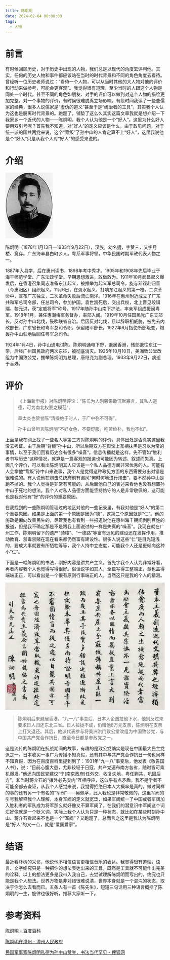 ```yaml
---
title: 陈炯明
date: 2024-02-04 00:00:00
tags: 
  - 人物
---
```

# 前言

有时候回顾历史，对于历史中出现的人物，我们总是以现代的角度去评判他。其实，任何的历史人物和事件都应该站在当时的时代背景和不同的角色角度去看待。曾经听一位历史老师说过：“看待一个人物，可以从当时其他的大人物对他的评价和行动来做参考，可能会更客观”。我觉得很有道理，至少当时的人跟这个人物是同处一个时代。甚至不同的角色如朋友、对手的评价可以做到对这个人物的描绘更加完整。对一个事物的评价，有时候很难脱离立场影响。有段时间我读了一些些儒家的经典，很多人说儒家是“虚伪的道义”甚至于是“统治者的工具”，其实我个人认为这也是脱离时代背景的。跑题了，铺垫了这么久其实这篇文章我就是想介绍一下我家乡一个近代的人物——陈炯明，我个人认为他是一个“好人”。这里为什么好人要用双引号呢？首先我不知道，对“好人”的定义应该是什么，由于政见问题，对于统一派的国共两党来说，这个“背叛”了孙中山的人肯定算不上“好人”，这里我说他是个“好人”只是从我个人对“好人”的感受来说的。

# 介绍

**![陈炯明](陈炯明/640.webp)**

陈炯明（1878年1月13日—1933年9月22日），汉族，幼名捷，字赞三，又字月楼、竞存。广东海丰县白町乡人。粤系军事将领，中华民国时期军政代表人物之一。

1887年入县学，后在惠州读书，1898年考中秀才。1905年和1908年先后毕业于海丰师范学堂、广东法政学堂。早期思想激进，敢做敢为。1911年10月武昌起义爆发后，在香港召集同志准备东江起义，被推举为起义军总司令，旋与邓铿赴归善（今惠阳区）组织起义。11月6日，在淡水起义，打响东江起义的第一枪。二次革命中，宣布广东独立，二次革命失败后流亡南洋。1916年在惠州附近成立了广东共和军总司令部，任总司令，参加护国。袁世凯死后，交出兵权，北上晋见段祺瑞、黎元洪，获“定威将军”称号。1917年随孙中山南下护法，率亲军组成援闽粤军。1918年1月，兼任惠潮梅军务督办，率部入闽。1919年10月任国民党广东支部长，反对孙中山北伐，鼓吹联省自治。后因反对北伐，且以辞职相威胁，被免去内政部长、广东省长和粤军总司令职，保留陆军部长。1922年6月指使所部叛变，炮轰孙中山驻地后回任粤军总司令。

1924年1月4日，孙中山通电讨陈。陈炯明通电下野，退居香港，残部退往东江一带，后经广州国民政府两次东征，被彻底消灭。1925年10月10日，美洲致公堂改组为中国致公党，推举陈炯明为总理，唐继尧为副总理。1933年9月22日，病逝于香港。

# 评价

> 《上海新申报》对陈炯明评论：“陈氏为人刚毅果敢沉默寡言，其私人道德，可为南北权要之模范”。
>
> 章太炎也赞誉陈“清操绝于时人，于广中弥不可得”。
>
> 孙中山曾坦言陈炯明“不好女色，不要舒服，吃苦俭朴，我也不如”。

上面是我在网上找了一些名人等第三方对陈炯明的评价，具体出处是否真实这里我没去考证。由于后期“背叛”孙中山，所以后期双方在舆论上互相抹黑是习以为常的事情，以至于我们回看历史会有很多“噪音”。信息传播就是这样，先不管如“胜利者书写历史”这种情况，就算是一篇客观的报道也可能因为转述、叙述而失真。上面几个评价，可以看出陈炯明其人应该是一个私人品德方面非常优秀的人。可能有人会拿他“背叛”孙中山来说事，我个人是觉得这种政见方面的东西需要分出对错是很难说的。有人说他在炮击总统府前有漏风“何时何地进行炮击”，要不然孙中山是跑不掉的。我个人觉得是非常有可能的，从后面他自己的表述来看他也没有想置孙中山于死地的想法。我个人对私人品德方面能坚持恪守的人是非常敬佩的，这可能也是我对他有“好”的评价的重要原因。

在我找到的一些陈炯明管理过的地区对他的一些记录里，有我对他是“好人”的第二个重要原因。如果是上面的第一个原因是因为“德”，这第二个原因就是“仁”。他的施政是偏向改善民生的，尽管我也有看到一些报道说他在惠州海丰期间剥削百姓的报道，但是我不确定那是不是跟我上面说过的一样是失真的“噪音”。我现在就在广州工作，陈炯明留下的遗产“骑楼”、“一德路”等富有远见的建设还在发挥作用，推动教育、禁毒禁赌在现在看来都仍然富有建设性。很多人说这些“仁”是目光短浅的，要成大事就要有所牺牲等等，我个人持中立态度，可能我个人还是更倾向这种小“仁”。

下面是一幅陈炯明的书法，刚好内容是讲共产主义。首先字我个人认为非常好看，再者内容我个人也觉得写得很好。俗话说字如其人，全篇写得工整端正，章也盖得端端正正，可以看出是一个很有原则行事端正的人，当然这只是我的个人的猜测。

![陈炯明书法](陈炯明/640-1755437009519-1.webp)

> 陈炯明后来避居香港。“九一八”事变后，日本人企图拉他下水，他则反过来要求日人归还东北三省。日人拉拢不成，仍赠他8万元支票，陈炯明在支票上打叉退还。其后，他派代表参与将美洲洪门致公堂改组为中国致公党，与中国共产党合作抗日，直至今日都是参政党之一。

这是流传的陈炯明在抗战期间的故事，有趣的是致公党确实是现在中国最大民主党派之一。日本收买一事广为传播不知真假，还有其中与共产党合作抗日一句也同样不知真假，因为在百度百科里提到到了：1931年“九一八”事变后，他发表《敬告国人书》，说：“目前心腹大患，尤非较轻于日寇，共产党遍布南方各省，随时皆可乘机爆发。”他还向国民党建议“宁(南京政府)任外交，收复失地，粤任剿共，巩固后方”，和当时蒋介石的“攘外必先安内”互相呼应，这似乎有点矛盾。我不是学者不可能全部去查证，从我个人感觉来说，我觉得拒绝日本人大概率是真的。做过同样的事的还有另一个有名的“军阀”——吴佩孚，此人我也是非常敬佩的，这里军阀的引号我解释我个人理解，本身军阀的定义就宽泛，如果军阀统一了中国或者军阀加入胜利者的军队成为将军那么就好像又不算军阀了。在我们的潜意识中军阀这个词汇好像就是一个贬义词，实际上我个人认为只是一种状态，就比如在某些时刻孙中山、蒋介石看起来不也是一个“军阀”？又跑题了，总而言之这里是我认为陈炯明是“好人”的又一点，就是“爱国爱家”。

# 结语

最近看朴树的采访，他说他不相信语言更相信音乐的表达。我觉得很有道理，语言、文字终究只是一种把你的想法表达出来的工具，既然是工具就不可能作出完美的诠释。以上的想法更多是我带入我自己，去尝试理解陈炯明而写出的，终究也只能是我个人想法。世界万物是非对错很难说清，世界本身就是一个混沌的状态，取决于你怎么去看而已。五条人有一首《陈先生》，短短三句话用三种语言概括了陈炯明的一生，旋律也很好听，推荐大家听一下。

# 参考资料

[陈炯明 - 百度百科](https://baike.baidu.com/item/%E9%99%88%E7%82%AF%E6%98%8E/645847) 

[陈炯明在漳州 - 漳州人民政府](https://www.zhangzhou.gov.cn/cms/siteresource/article.shtml?id=520327713210920000&siteId=620416811908440000)

[民国军事家陈炯明私德为孙中山赞誉，书法当代罕见 - 搜狐网](https://m.sohu.com/a/125372553_424918?_trans_=010004_pcwzy)